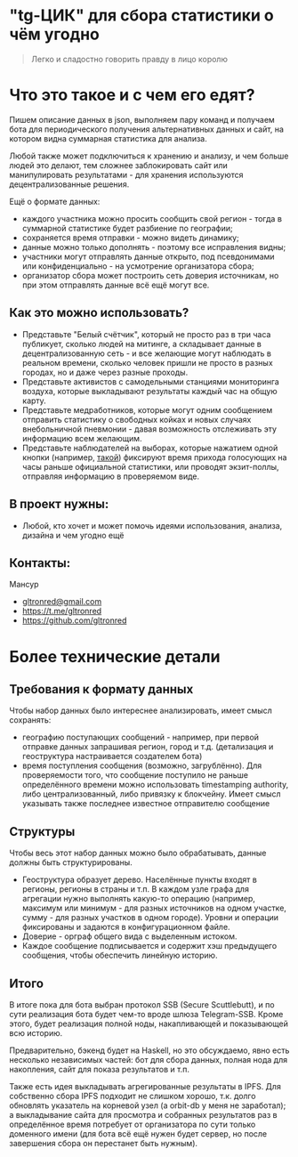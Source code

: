 # "tg-ЦИК" для сбора статистики о чём угодно

> Легко и сладостно говорить правду в лицо королю

# Что это такое и с чем его едят?

Пишем описание данных в json, выполняем пару команд и получаем бота для
периодического получения альтернативных данных и сайт, на котором видна
суммарная статистика для анализа.

Любой также может подключиться к хранению и анализу, и чем больше людей это
делают, тем сложнее заблокировать сайт или манипулировать результатами - для
хранения используются децентрализованные решения.

Ещё о формате данных:
- каждого участника можно просить сообщить свой регион - тогда в суммарной
статистике будет разбиение по географии; 
- сохраняется время отправки - можно видеть динамику;
- данные можно только дополнять - поэтому все исправления видны;
- участники могут отправлять данные открыто, под псевдонимами или
  конфиденциально - на усмотрение организатора сбора;
- организатор сбора может построить сеть доверия источникам, но при этом
  отправлять данные всё ещё могут все.

## Как это можно использовать?

- Представьте "Белый счётчик", который не просто раз в три часа публикует,
  сколько людей на митинге, а складывает данные в децентрализованную сеть - и
  все желающие могут наблюдать в реальном времени, сколько человек пришли не
  просто в разных городах, но и даже через разные проходы.
- Представьте активистов с самодельными станциями мониторинга воздуха, которые
  выкладывают результаты каждый час на общую карту.
- Представьте медработников, которые могут одним сообщением отправить статистику
  о свободных койках и новых случаях внебольничной пневмонии - давая возможность
  отслеживать эту информацию всем желающим.
- Представьте наблюдателей на выборах, которые нажатием одной кнопки (например,
  [такой](https://www.aliexpress.com/item/32973667926.html)) фиксируют время
  прихода голосующих на часы раньше официальной статистики, или проводят
  экзит-поллы, отправляя информацию в проверяемом виде.

## В проект нужны:

- Любой, кто хочет и может помочь идеями использования, анализа, дизайна и чем угодно ещё

## Контакты:
Мансур
* gltronred@gmail.com	
* https://t.me/gltronred
* https://github.com/gltronred

# Более технические детали

## Требования к формату данных

Чтобы набор данных было интереснее анализировать, имеет смысл сохранять: 

- географию поступающих сообщений - например, при первой отправке данных
  запрашивая регион, город и т.д. (детализация и геоструктура настраивается
  создателем бота)
- время поступления сообщения (возможно, загрублённо). Для проверяемости того,
  что сообщение поступило не раньше определённого времени можно использовать
  timestamping authority, либо централизованный, либо привязку к блокчейну.
  Имеет смысл указывать также последнее известное отправителю сообщение

## Структуры

Чтобы весь этот набор данных можно было обрабатывать, данные должны быть структурированы.

- Геоструктура образует дерево. Населённые пункты входят в регионы, регионы в
  страны и т.п. В каждом узле графа для агрегации нужно выполнять какую-то
  операцию (например, максимум или минимум - для разных источников на одном
  участке, сумму - для разных участков в одном городе). Уровни и операции
  фиксированы и задаются в конфигурационном файле.
- Доверие - орграф общего вида с выделенным истоком.
- Каждое сообщение подписывается и содержит хэш предыдущего
  сообщения, чтобы обеспечить линейную историю.
  
## Итого

В итоге пока для бота выбран протокол SSB (Secure Scuttlebutt), и по сути
реализация бота будет чем-то вроде шлюза Telegram-SSB. Кроме этого, будет
реализация полной ноды, накапливающей и показывающей всю историю.

Предварительно, бэкенд будет на Haskell, но это обсуждаемо, явно есть несколько
независимых частей: бот для сбора данных, полная нода для накопления, сайт для
показа результатов и т.п.

Также есть идея выкладывать агрегированные результаты в IPFS. Для собственно
сбора IPFS подходит не слишком хорошо, т.к. долго обновлять указатель на
корневой узел (а orbit-db у меня не заработал); а выкладывание сайта для
просмотра и собранных результатов раз в определённое время потребует от
организатора по сути только доменного имени (для бота всё ещё нужен будет
сервер, но после завершения сбора он перестанет быть нужным).
